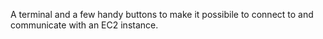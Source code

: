 A terminal and a few handy buttons to make it possibile to connect to and communicate with an EC2 instance.